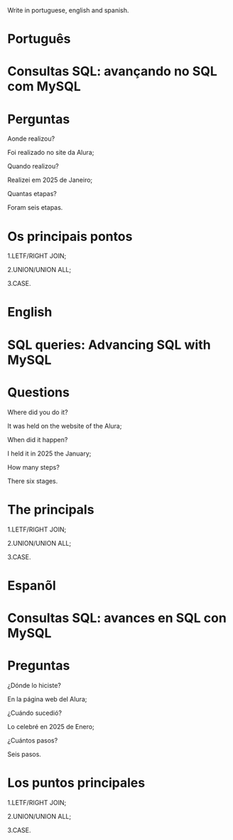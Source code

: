 Write in portuguese, english and spanish.

# Português 

# Consultas SQL: avançando no SQL com MySQL

# Perguntas

Aonde realizou?

Foi realizado no site da Alura;

Quando realizou?

Realizei em 2025 de Janeiro;

Quantas etapas?

Foram seis etapas.

# Os principais pontos


1.LETF/RIGHT JOIN;

2.UNION/UNION ALL;

3.CASE.


# English

# SQL queries: Advancing SQL with MySQL

# Questions

Where did you do it?

It was held on the website of the Alura;

When did it happen?

I held it in 2025 the January;

How many steps?

There six stages.

# The principals


1.LETF/RIGHT JOIN;

2.UNION/UNION ALL;

3.CASE.


# Espanõl

# Consultas SQL: avances en SQL con MySQL

# Preguntas

¿Dónde lo hiciste?

En la página web del Alura;

¿Cuándo sucedió?

Lo celebré en 2025 de Enero;

¿Cuántos pasos?

Seis  pasos.

# Los puntos principales

1.LETF/RIGHT JOIN;

2.UNION/UNION ALL;

3.CASE.
